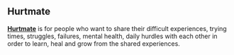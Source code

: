 ## Hurtmate

<b><a rel="nofollow noopener noreferrer" target="_blank" href="https://hurtmate.com">Hurtmate</a></b> is for people who want to share their difficult experiences, trying times, struggles, failures, mental health, daily hurdles with each other in order to learn, heal and grow from the shared experiences.
